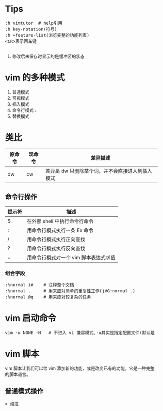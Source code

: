 # Tips
<pre>
:h vimtutor  # help引用
:h key-notation(符号) 
:h +feature-list(浏览完整的功能列表)
&lt;CR>表示回车键

</pre>

1. 修改后未保存时显示的是缓冲区的状态
# vim 的多种模式
1. 普通模式
2. 可视模式
3. 插入模式
4. 命令行模式 `:`
5. 替换模式

# 类比 

原命令 | 现命令 | 差异描述 
--- | --- | ----
dw | cw | 差异是 dw 只删除某个词，并不会直接进入到插入模式

## 命令行操作

提示符 | 描述
--- | ---
$ | 在外部 shell 中执行命令行命令
: | 用命令行模式执行一条 Ex 命令
/ | 用命令行模式执行正向查找
? | 用命令行模式执行反向查找
= | 用命令行模式对一个 vim 脚本表达式求值 

### 组合字段
<pre>
:%normal i#    # 注释整个文档
:%normal .     # 用来应对简单的重复性工作(jVG:normal .)
:%normal @q    # 用来应对较复杂的任务
</pre>

# vim 启动命令
<pre>
vim -u NONE -N   # 不进入 vi 兼容模式,-u其实是指定配置文件(默认是 .vimrc,也可以指定其他文件)
</pre>

# vim 脚本

vim 脚本让我们可以给 vim 添加新的功能，或是改变已有的功能，它是一种完整的脚本语言。

## 普通模式操作
<pre>
> 缩进
</pre>